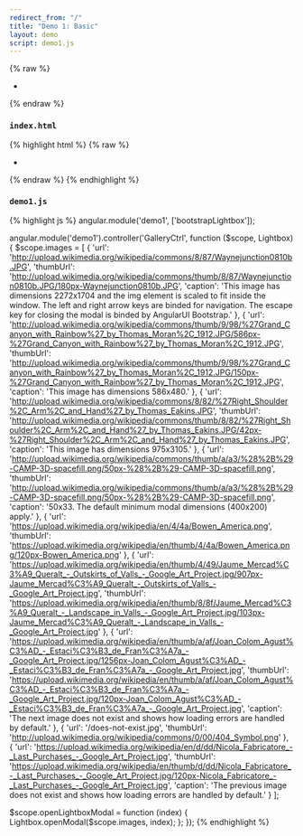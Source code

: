 ```yaml
---
redirect_from: "/"
title: "Demo 1: Basic"
layout: demo
script: demo1.js
---
```


{% raw %}
<ul id="gallery" ng-app="demo1" ng-controller="GalleryCtrl">
  <li ng-repeat="image in images">
    <a ng-click="openLightboxModal($index)">
      <img ng-src="{{image.thumbUrl}}" class="img-thumbnail" alt="">
    </a>
  </li>
</ul>
{% endraw %}

### `index.html`

{% highlight html %}
{% raw %}
<ul id="gallery" ng-app="demo1" ng-controller="GalleryCtrl">
  <li ng-repeat="image in images">
    <a ng-click="openLightboxModal($index)">
      <img ng-src="{{image.thumbUrl}}" class="img-thumbnail" alt="">
    </a>
  </li>
</ul>
{% endraw %}
{% endhighlight %}

### `demo1.js`

{% highlight js %}
angular.module('demo1', ['bootstrapLightbox']);

angular.module('demo1').controller('GalleryCtrl', function ($scope, Lightbox) {
  $scope.images = [
    {
      'url': 'http://upload.wikimedia.org/wikipedia/commons/8/87/Waynejunction0810b.JPG',
      'thumbUrl': 'http://upload.wikimedia.org/wikipedia/commons/thumb/8/87/Waynejunction0810b.JPG/180px-Waynejunction0810b.JPG',
      'caption': 'This image has dimensions 2272x1704 and the img element is scaled to fit inside the window. The left and right arrow keys are binded for navigation. The escape key for closing the modal is binded by AngularUI Bootstrap.'
    },
    {
      'url': 'http://upload.wikimedia.org/wikipedia/commons/thumb/9/98/%27Grand_Canyon_with_Rainbow%27_by_Thomas_Moran%2C_1912.JPG/586px-%27Grand_Canyon_with_Rainbow%27_by_Thomas_Moran%2C_1912.JPG',
      'thumbUrl': 'http://upload.wikimedia.org/wikipedia/commons/thumb/9/98/%27Grand_Canyon_with_Rainbow%27_by_Thomas_Moran%2C_1912.JPG/150px-%27Grand_Canyon_with_Rainbow%27_by_Thomas_Moran%2C_1912.JPG',
      'caption': 'This image has dimensions 586x480.'
    },
    {
      'url': 'http://upload.wikimedia.org/wikipedia/commons/8/82/%27Right_Shoulder%2C_Arm%2C_and_Hand%27_by_Thomas_Eakins.JPG',
      'thumbUrl': 'http://upload.wikimedia.org/wikipedia/commons/thumb/8/82/%27Right_Shoulder%2C_Arm%2C_and_Hand%27_by_Thomas_Eakins.JPG/42px-%27Right_Shoulder%2C_Arm%2C_and_Hand%27_by_Thomas_Eakins.JPG',
      'caption': 'This image has dimensions 975x3105.'
    },
    {
      'url': 'http://upload.wikimedia.org/wikipedia/commons/thumb/a/a3/%28%2B%29-CAMP-3D-spacefill.png/50px-%28%2B%29-CAMP-3D-spacefill.png',
      'thumbUrl': 'http://upload.wikimedia.org/wikipedia/commons/thumb/a/a3/%28%2B%29-CAMP-3D-spacefill.png/50px-%28%2B%29-CAMP-3D-spacefill.png',
      'caption': '50x33. The default minimum modal dimensions (400x200) apply.'
    },
    {
      'url': 'https://upload.wikimedia.org/wikipedia/en/4/4a/Bowen_America.png',
      'thumbUrl': 'https://upload.wikimedia.org/wikipedia/en/thumb/4/4a/Bowen_America.png/120px-Bowen_America.png'
    },
    {
      'url': 'https://upload.wikimedia.org/wikipedia/en/thumb/4/49/Jaume_Mercad%C3%A9_Queralt_-_Outskirts_of_Valls_-_Google_Art_Project.jpg/907px-Jaume_Mercad%C3%A9_Queralt_-_Outskirts_of_Valls_-_Google_Art_Project.jpg',
      'thumbUrl': 'https://upload.wikimedia.org/wikipedia/en/thumb/8/8f/Jaume_Mercad%C3%A9_Queralt_-_Landscape_in_Valls_-_Google_Art_Project.jpg/103px-Jaume_Mercad%C3%A9_Queralt_-_Landscape_in_Valls_-_Google_Art_Project.jpg'
    },
    {
      'url': 'https://upload.wikimedia.org/wikipedia/en/thumb/a/af/Joan_Colom_Agust%C3%AD_-_Estaci%C3%B3_de_Fran%C3%A7a_-_Google_Art_Project.jpg/1256px-Joan_Colom_Agust%C3%AD_-_Estaci%C3%B3_de_Fran%C3%A7a_-_Google_Art_Project.jpg',
      'thumbUrl': 'https://upload.wikimedia.org/wikipedia/en/thumb/a/af/Joan_Colom_Agust%C3%AD_-_Estaci%C3%B3_de_Fran%C3%A7a_-_Google_Art_Project.jpg/120px-Joan_Colom_Agust%C3%AD_-_Estaci%C3%B3_de_Fran%C3%A7a_-_Google_Art_Project.jpg',
      'caption': 'The next image does not exist and shows how loading errors are handled by default.'
    },
    {
      'url': '/does-not-exist.jpg',
      'thumbUrl': 'http://upload.wikimedia.org/wikipedia/commons/0/00/404_Symbol.png'
    },
    {
      'url': 'https://upload.wikimedia.org/wikipedia/en/d/dd/Nicola_Fabricatore_-_Last_Purchases_-_Google_Art_Project.jpg',
      'thumbUrl': 'https://upload.wikimedia.org/wikipedia/en/thumb/d/dd/Nicola_Fabricatore_-_Last_Purchases_-_Google_Art_Project.jpg/120px-Nicola_Fabricatore_-_Last_Purchases_-_Google_Art_Project.jpg',
      'caption': 'The previous image does not exist and shows how loading errors are handled by default.'
    }
  ];

  $scope.openLightboxModal = function (index) {
    Lightbox.openModal($scope.images, index);
  };
});
{% endhighlight %}
